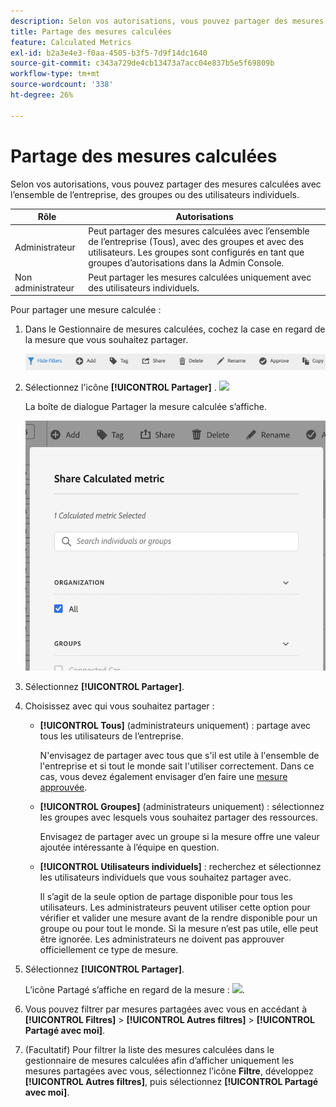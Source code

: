 ```yaml
---
description: Selon vos autorisations, vous pouvez partager des mesures calculées avec l’ensemble de l’entreprise, des groupes ou des utilisateurs individuels.
title: Partage des mesures calculées
feature: Calculated Metrics
exl-id: b2a3e4e3-f0aa-4505-b3f5-7d9f14dc1640
source-git-commit: c343a729de4cb13473a7acc04e837b5e5f69809b
workflow-type: tm+mt
source-wordcount: '338'
ht-degree: 26%

---
```


# Partage des mesures calculées

Selon vos autorisations, vous pouvez partager des mesures calculées avec l’ensemble de l’entreprise, des groupes ou des utilisateurs individuels.

| Rôle | Autorisations |
|---|---|
| Administrateur | Peut partager des mesures calculées avec l’ensemble de l’entreprise (Tous), avec des groupes et avec des utilisateurs. Les groupes sont configurés en tant que groupes d’autorisations dans la Admin Console. |
| Non administrateur | Peut partager les mesures calculées uniquement avec des utilisateurs individuels. |

Pour partager une mesure calculée :

1. Dans le Gestionnaire de mesures calculées, cochez la case en regard de la mesure que vous souhaitez partager.

   ![Gestionnaire de mesures calculées qui affiche les icônes disponibles dans la partie supérieure de la fenêtre, y compris Masquer les filtres, Baliser, Partager, Supprimer et Copier.](assets/cm_task_bar.png)

1. Sélectionnez l&#39;icône **[!UICONTROL Partager]** . ![](https://spectrum.adobe.com/static/icons/workflow_18/Smock_Share_18_N.svg)

   La boîte de dialogue Partager la mesure calculée s’affiche.

   ![Fenêtre Partager la mesure calculée avec l’option Tous sélectionnés pour l’organisation.](assets/cm_share.png)

1. Sélectionnez **[!UICONTROL Partager]**.

1. Choisissez avec qui vous souhaitez partager :

   * **[!UICONTROL Tous]** (administrateurs uniquement) : partage avec tous les utilisateurs de l’entreprise.

     N&#39;envisagez de partager avec tous que s&#39;il est utile à l&#39;ensemble de l&#39;entreprise et si tout le monde sait l&#39;utiliser correctement. Dans ce cas, vous devez également envisager d’en faire une [mesure approuvée](/help/components/calc-metrics/cm-workflow/cm-approving.md).

   * **[!UICONTROL Groupes]** (administrateurs uniquement) : sélectionnez les groupes avec lesquels vous souhaitez partager des ressources.

     Envisagez de partager avec un groupe si la mesure offre une valeur ajoutée intéressante à l’équipe en question.

   * **[!UICONTROL Utilisateurs individuels]** : recherchez et sélectionnez les utilisateurs individuels que vous souhaitez partager avec.

     Il s’agit de la seule option de partage disponible pour tous les utilisateurs. Les administrateurs peuvent utiliser cette option pour vérifier et valider une mesure avant de la rendre disponible pour un groupe ou pour tout le monde. Si la mesure n’est pas utile, elle peut être ignorée. Les administrateurs ne doivent pas approuver officiellement ce type de mesure.

1. Sélectionnez **[!UICONTROL Partager]**.

   L’icône Partagé s’affiche en regard de la mesure : ![](https://spectrum.adobe.com/static/icons/workflow_18/Smock_Share_18_N.svg).

1. Vous pouvez filtrer par mesures partagées avec vous en accédant à **[!UICONTROL Filtres]** > **[!UICONTROL Autres filtres]** > **[!UICONTROL Partagé avec moi]**.

1. (Facultatif) Pour filtrer la liste des mesures calculées dans le gestionnaire de mesures calculées afin d’afficher uniquement les mesures partagées avec vous, sélectionnez l’icône **Filtre**, développez **[!UICONTROL Autres filtres]**, puis sélectionnez **[!UICONTROL Partagé avec moi]**.
